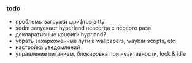 ### todo
 - проблемы загрузки шрифтов в tty
 - sddm запускает hyperland невсегда с первого раза
 - декларативные конфиги hyprland?
 - убрать захаркоженные пути в wallpapers, waybar scripts, etc
 - настройка уведомлений
 - управление питанием, блокировка при неактивности, lock & idle
